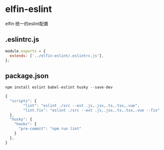# elfin-eslint

elfin 统一的eslint配置

## .eslintrc.js

```js
module.exports = {
  extends: ['../elfin-eslint/.eslintrc.js'],
};
```

## package.json

```js
npm install eslint babel-eslint husky --save-dev

{
  "scripts": {
		"lint": "eslint ./src --ext .js,.jsx,.ts,.tsx,.vue",
		"lint.fix": "eslint ./src --ext .js,.jsx,.ts,.tsx,.vue --fix"
  },
  "husky": {
    "hooks": {
      "pre-commit": "npm run lint"
    }
  },
}
```